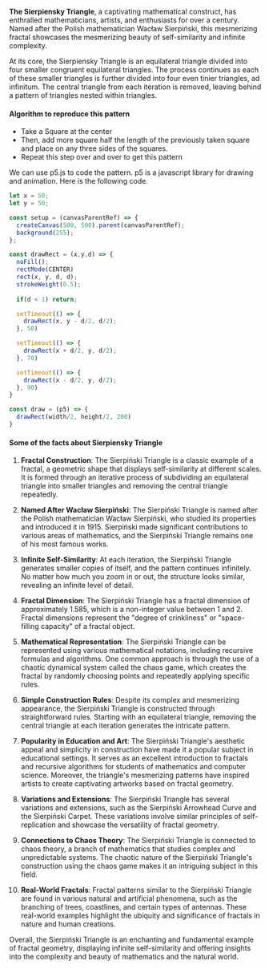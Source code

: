 **The Sierpiensky Triangle**, a captivating mathematical construct, has enthralled mathematicians, artists, and enthusiasts for over a century. Named after the Polish mathematician Wacław Sierpiński, this mesmerizing fractal showcases the mesmerizing beauty of self-similarity and infinite complexity.

At its core, the Sierpiensky Triangle is an equilateral triangle divided into four smaller congruent equilateral triangles. The process continues as each of these smaller triangles is further divided into four even tinier triangles, ad infinitum. The central triangle from each iteration is removed, leaving behind a pattern of triangles nested within triangles.

#### Algorithm to reproduce this pattern
- Take a Square at the center
- Then, add more square half the length of the previously taken square and place on any three sides of the squares.
- Repeat this step over and over to get this pattern 

We can use p5.js to code the pattern. p5 is a javascript library for drawing and animation. Here is the following code.

```js
let x = 50;
let y = 50;

const setup = (canvasParentRef) => {
  createCanvas(500, 500).parent(canvasParentRef);
  background(255);
};

const drawRect = (x,y,d) => {
  noFill();
  rectMode(CENTER)
  rect(x, y, d, d);
  strokeWeight(0.5);
  
  if(d < 1) return;

  setTimeout(() => {
    drawRect(x, y - d/2, d/2);
  }, 50)

  setTimeout(() => {
    drawRect(x + d/2, y, d/2);
  }, 70)

  setTimeout(() => {
    drawRect(x - d/2, y, d/2);
  }, 90)
}

const draw = (p5) => {
  drawRect(width/2, height/2, 200)
}
```

#### Some of the facts about Sierpiensky Triangle

1. **Fractal Construction**: The Sierpiński Triangle is a classic example of a fractal, a geometric shape that displays self-similarity at different scales. It is formed through an iterative process of subdividing an equilateral triangle into smaller triangles and removing the central triangle repeatedly.

2. **Named After Wacław Sierpiński**: The Sierpiński Triangle is named after the Polish mathematician Wacław Sierpiński, who studied its properties and introduced it in 1915. Sierpiński made significant contributions to various areas of mathematics, and the Sierpiński Triangle remains one of his most famous works.

3. **Infinite Self-Similarity**: At each iteration, the Sierpiński Triangle generates smaller copies of itself, and the pattern continues infinitely. No matter how much you zoom in or out, the structure looks similar, revealing an infinite level of detail.

4. **Fractal Dimension**: The Sierpiński Triangle has a fractal dimension of approximately 1.585, which is a non-integer value between 1 and 2. Fractal dimensions represent the "degree of crinkliness" or "space-filling capacity" of a fractal object.

5. **Mathematical Representation**: The Sierpiński Triangle can be represented using various mathematical notations, including recursive formulas and algorithms. One common approach is through the use of a chaotic dynamical system called the chaos game, which creates the fractal by randomly choosing points and repeatedly applying specific rules.

6. **Simple Construction Rules**: Despite its complex and mesmerizing appearance, the Sierpiński Triangle is constructed through straightforward rules. Starting with an equilateral triangle, removing the central triangle at each iteration generates the intricate pattern.

7. **Popularity in Education and Art**: The Sierpiński Triangle's aesthetic appeal and simplicity in construction have made it a popular subject in educational settings. It serves as an excellent introduction to fractals and recursive algorithms for students of mathematics and computer science. Moreover, the triangle's mesmerizing patterns have inspired artists to create captivating artworks based on fractal geometry.

8. **Variations and Extensions**: The Sierpiński Triangle has several variations and extensions, such as the Sierpiński Arrowhead Curve and the Sierpiński Carpet. These variations involve similar principles of self-replication and showcase the versatility of fractal geometry.

9. **Connections to Chaos Theory**: The Sierpiński Triangle is connected to chaos theory, a branch of mathematics that studies complex and unpredictable systems. The chaotic nature of the Sierpiński Triangle's construction using the chaos game makes it an intriguing subject in this field.

10. **Real-World Fractals**: Fractal patterns similar to the Sierpiński Triangle are found in various natural and artificial phenomena, such as the branching of trees, coastlines, and certain types of antennas. These real-world examples highlight the ubiquity and significance of fractals in nature and human creations.

Overall, the Sierpiński Triangle is an enchanting and fundamental example of fractal geometry, displaying infinite self-similarity and offering insights into the complexity and beauty of mathematics and the natural world.